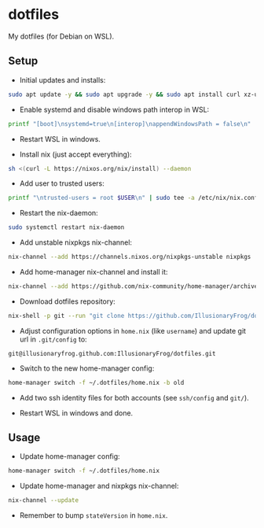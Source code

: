 # dotfiles

My dotfiles (for Debian on WSL).

## Setup
- Initial updates and installs:
```bash
sudo apt update -y && sudo apt upgrade -y && sudo apt install curl xz-utils openssh-client -y
```

- Enable systemd and disable windows path interop in WSL:
```bash
printf "[boot]\nsystemd=true\n[interop]\nappendWindowsPath = false\n" | sudo tee /etc/wsl.conf
```

- Restart WSL in windows.

- Install nix (just accept everything):
```bash
sh <(curl -L https://nixos.org/nix/install) --daemon
```

- Add user to trusted users:
```bash
printf "\ntrusted-users = root $USER\n" | sudo tee -a /etc/nix/nix.conf
```

- Restart the nix-daemon:
```bash
sudo systemctl restart nix-daemon
```

- Add unstable nixpkgs nix-channel:
```bash
nix-channel --add https://channels.nixos.org/nixpkgs-unstable nixpkgs
```

- Add home-manager nix-channel and install it:
```bash
nix-channel --add https://github.com/nix-community/home-manager/archive/master.tar.gz home-manager && nix-channel --update && nix-shell '<home-manager>' -A install
```

- Download dotfiles repository:
```bash
nix-shell -p git --run "git clone https://github.com/IllusionaryFrog/dotfiles.git ~/.dotfiles"
```

- Adjust configuration options in `home.nix` (like `username`) and update git url in `.git/config` to:
```
git@illusionaryfrog.github.com:IllusionaryFrog/dotfiles.git
```

- Switch to the new home-manager config:
```bash
home-manager switch -f ~/.dotfiles/home.nix -b old
```

- Add two ssh identity files for both accounts (see `ssh/config` and `git/`).

- Restart WSL in windows and done.

## Usage
- Update home-manager config:
```bash
home-manager switch -f ~/.dotfiles/home.nix
```

- Update home-manager and nixpkgs nix-channel:
```bash
nix-channel --update
```

- Remember to bump `stateVersion` in `home.nix`.
